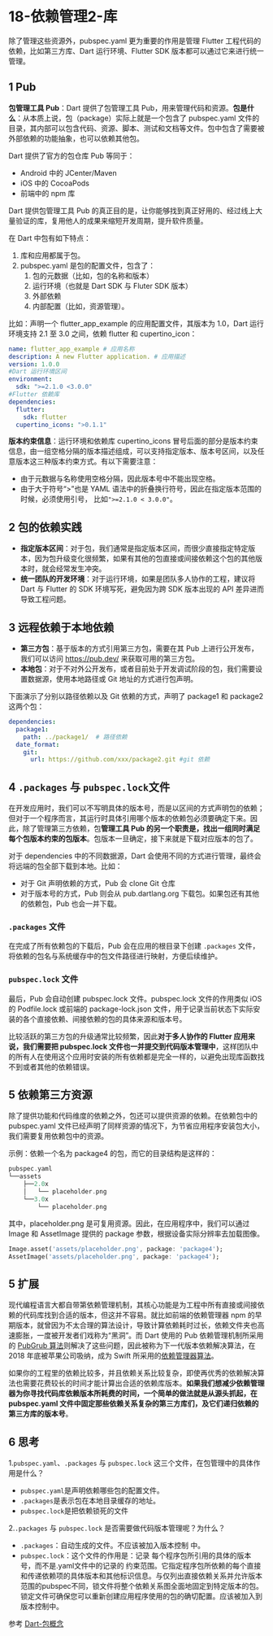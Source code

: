 # 18-依赖管理2-库

除了管理这些资源外，pubspec.yaml 更为重要的作用是管理 Flutter 工程代码的依赖，比如第三方库、Dart 运行环境、Flutter SDK 版本都可以通过它来进行统一管理。

## 1 Pub

**包管理工具 Pub**：Dart 提供了包管理工具 Pub，用来管理代码和资源。**包是什么**：从本质上说，包（package）实际上就是一个包含了 pubspec.yaml 文件的目录，其内部可以包含代码、资源、脚本、测试和文档等文件。包中包含了需要被外部依赖的功能抽象，也可以依赖其他包。

Dart 提供了官方的包仓库 Pub 等同于：

- Android 中的 JCenter/Maven
- iOS 中的 CocoaPods
- 前端中的 npm 库

Dart 提供包管理工具 Pub 的真正目的是，让你能够找到真正好用的、经过线上大量验证的库，复用他人的成果来缩短开发周期，提升软件质量。

在 Dart 中包有如下特点：

1. 库和应用都属于包。
2. pubspec.yaml 是包的配置文件，包含了：
   1. 包的元数据（比如，包的名称和版本）
   2. 运行环境（也就是 Dart SDK 与 Fluter SDK 版本）
   3. 外部依赖
   4. 内部配置（比如，资源管理）。

比如：声明一个 flutter_app_example 的应用配置文件，其版本为 1.0，Dart 运行环境支持 2.1 至 3.0 之间，依赖 flutter 和 cupertino_icon：

```yaml
name: flutter_app_example # 应用名称
description: A new Flutter application. # 应用描述
version: 1.0.0
#Dart 运行环境区间
environment:
  sdk: ">=2.1.0 <3.0.0"
#Flutter 依赖库
dependencies:
  flutter:
    sdk: flutter
  cupertino_icons: ">0.1.1"
```

**版本约束信息**：运行环境和依赖库 cupertino_icons 冒号后面的部分是版本约束信息，由一组空格分隔的版本描述组成，可以支持指定版本、版本号区间，以及任意版本这三种版本约束方式。有以下需要注意：

- 由于元数据与名称使用空格分隔，因此版本号中不能出现空格。
- 由于大于符号“>”也是 YAML 语法中的折叠换行符号，因此在指定版本范围的时候，必须使用引号， 比如`">=2.1.0 < 3.0.0"`。

## 2 包的依赖实践

- **指定版本区间**：对于包，我们通常是指定版本区间，而很少直接指定特定版本，因为包升级变化很频繁，如果有其他的包直接或间接依赖这个包的其他版本时，就会经常发生冲突。
- **统一团队的开发环境**：对于运行环境，如果是团队多人协作的工程，建议将 Dart 与 Flutter 的 SDK 环境写死，避免因为跨 SDK 版本出现的 API 差异进而导致工程问题。

## 3 远程依赖于本地依赖

- **第三方包**：基于版本的方式引用第三方包，需要在其 Pub 上进行公开发布，我们可以访问 <https://pub.dev/> 来获取可用的第三方包。
- **本地包**：对于不对外公开发布，或者目前处于开发调试阶段的包，我们需要设置数据源，使用本地路径或 Git 地址的方式进行包声明。

下面演示了分别以路径依赖以及 Git 依赖的方式，声明了 package1 和 package2 这两个包：

```yaml
dependencies:
  package1:
    path: ../package1/  # 路径依赖
  date_format:
    git:
      url: https://github.com/xxx/package2.git #git 依赖
```

## 4 `.packages` 与 `pubspec.lock`文件

在开发应用时，我们可以不写明具体的版本号，而是以区间的方式声明包的依赖；但对于一个程序而言，其运行时具体引用哪个版本的依赖包必须要确定下来。因此，除了管理第三方依赖，包**管理工具 Pub 的另一个职责是，找出一组同时满足每个包版本约束的包版本**。包版本一旦确定，接下来就是下载对应版本的包了。

对于 dependencies 中的不同数据源，Dart 会使用不同的方式进行管理，最终会将远端的包全部下载到本地。比如：

- 对于 Git 声明依赖的方式，Pub 会 clone Git 仓库
- 对于版本号的方式，Pub 则会从 pub.dartlang.org 下载包。如果包还有其他的依赖包，Pub 也会一并下载。

### `.packages` 文件

在完成了所有依赖包的下载后，Pub 会在应用的根目录下创建 `.packages` 文件，将依赖的包名与系统缓存中的包文件路径进行映射，方便后续维护。

### `pubspec.lock` 文件

最后，Pub 会自动创建 pubspec.lock 文件。pubspec.lock 文件的作用类似 iOS 的 Podfile.lock 或前端的 package-lock.json 文件，用于记录当前状态下实际安装的各个直接依赖、间接依赖的包的具体来源和版本号。

比较活跃的第三方包的升级通常比较频繁，因此**对于多人协作的 Flutter 应用来说，我们需要把 pubspec.lock 文件也一并提交到代码版本管理中**，这样团队中的所有人在使用这个应用时安装的所有依赖都是完全一样的，以避免出现库函数找不到或者其他的依赖错误。

## 5 依赖第三方资源

除了提供功能和代码维度的依赖之外，包还可以提供资源的依赖。在依赖包中的 pubspec.yaml 文件已经声明了同样资源的情况下，为节省应用程序安装包大小，我们需要复用依赖包中的资源。

示例：依赖一个名为 package4 的包，而它的目录结构是这样的：

```dart
pubspec.yaml
└──assets
    ├──2.0x
    │   └── placeholder.png
    └──3.0x
        └── placeholder.png
```

其中，placeholder.png 是可复用资源。因此，在应用程序中，我们可以通过 Image 和 AssetImage 提供的 package 参数，根据设备实际分辨率去加载图像。

```dart
Image.asset('assets/placeholder.png', package: 'package4');
AssetImage('assets/placeholder.png', package: 'package4');
```

## 5 扩展

现代编程语言大都自带第依赖管理机制，其核心功能是为工程中所有直接或间接依赖的代码库找到合适的版本，但这并不容易。就比如前端的依赖管理器 npm 的早期版本，就曾因为不太合理的算法设计，导致计算依赖耗时过长，依赖文件夹也高速膨胀，一度被开发者们戏称为“黑洞”。而 Dart 使用的 Pub 依赖管理机制所采用的 [PubGrub 算法](https://github.com/dart-lang/pub/blob/master/doc/solver.md)则解决了这些问题，因此被称为下一代版本依赖解决算法，在 2018 年底被苹果公司吸纳，成为 Swift 所采用的[依赖管理器算法](https://github.com/apple/swift-package-manager/pull/1918)。

如果你的工程里的依赖比较多，并且依赖关系比较复杂，即使再优秀的依赖解决算法也需要花费较长的时间才能计算出合适的依赖库版本。**如果我们想减少依赖管理器为你寻找代码库依赖版本所耗费的时间，一个简单的做法就是从源头抓起，在 pubspec.yaml 文件中固定那些依赖关系复杂的第三方库们，及它们递归依赖的第三方库的版本号**。

## 6 思考

1.`pubspec.yaml`、`.packages` 与 `pubspec.lock` 这三个文件，在包管理中的具体作用是什么？

- `pubspec.yaml`是声明依赖哪些包的配置文件。
- `.packages`是表示包在本地目录缓存的地址。
- `pubspec.lock`是把依赖锁死的文件

2.`.packages` 与 `pubspec.lock` 是否需要做代码版本管理呢？为什么？

- `.packages`：自动生成的文件。不应该被加入版本控制 中。
- `pubspec.lock`：这个文件的作用是：记录 每个程序包所引用的具体的版本号，而不是.yaml文件中的记录的 约束范围。它指定程序包所依赖的每个直接和传递依赖项的具体版本和其他标识信息。与仅列出直接依赖关系并允许版本范围的pubspec不同，锁文件将整个依赖关系图全面地固定到特定版本的包。锁定文件可确保您可以重新创建应用程序使用的包的确切配置。应该被加入到版本控制中。

参考 [Dart-包概念](http://yannischeng.com/Dart-%E5%8C%85%E6%A6%82%E5%BF%B5/)
